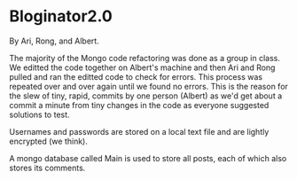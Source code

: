 # Bloginator2.0

By Ari, Rong, and Albert. 

The majority of the Mongo code refactoring was done as a group in class. We editted the code together on Albert's machine and then Ari and Rong pulled and ran the editted code to check for errors. This process was repeated over and over again until we found no errors. This is the reason for the slew of tiny, rapid, commits by one person (Albert) as we'd get about a commit a minute from tiny changes in the code as everyone suggested solutions to test. 

Usernames and passwords are stored on a local text file and are lightly encrypted (we think). 

A mongo database called Main is used to store all posts, each of which also stores its comments. 
